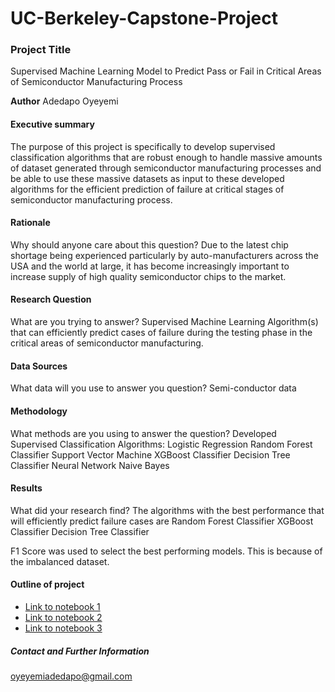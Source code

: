 # UC-Berkeley-Capstone-Project
### Project Title
Supervised Machine Learning Model to Predict Pass or Fail in Critical Areas of Semiconductor Manufacturing Process

**Author**
Adedapo Oyeyemi

#### Executive summary
The purpose of this project is specifically to develop supervised classification algorithms that are robust enough to handle massive amounts of dataset 
generated through semiconductor manufacturing processes and be able to use these massive datasets as input to these developed algorithms for the efficient
prediction of failure at critical stages of semiconductor manufacturing process.
 
#### Rationale
Why should anyone care about this question?
Due to the latest chip shortage being experienced particularly by auto-manufacturers across the USA and the world at large, it has become increasingly 
important to increase supply of high quality semiconductor chips to the market. 

#### Research Question
What are you trying to answer?
Supervised Machine Learning Algorithm(s) that can efficiently predict cases of failure during the testing phase in the critical areas of 
semiconductor manufacturing.

#### Data Sources
What data will you use to answer you question?
Semi-conductor data

#### Methodology
What methods are you using to answer the question?
Developed Supervised Classification Algorithms:
Logistic Regression
Random Forest Classifier
Support Vector Machine
XGBoost Classifier
Decision Tree Classifier
Neural Network
Naive Bayes

#### Results
What did your research find?
The algorithms with the best performance that will efficiently predict failure cases are
Random Forest Classifier
XGBoost Classifier
Decision Tree Classifier

F1 Score was used to select the best performing models. This is because of the imbalanced dataset. 


#### Outline of project

- [Link to notebook 1]()
- [Link to notebook 2]()
- [Link to notebook 3]()


##### Contact and Further Information
oyeyemiadedapo@gmail.com
